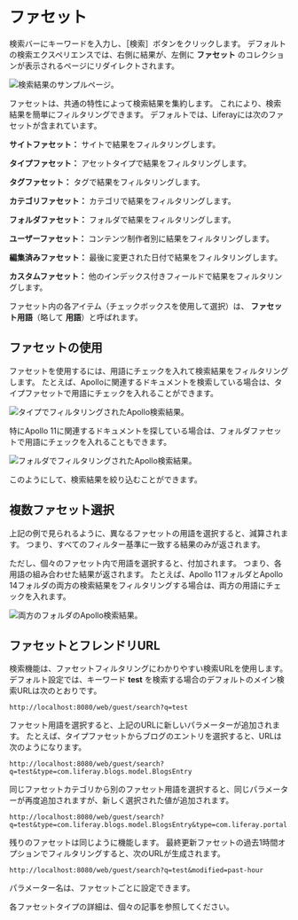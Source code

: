 # ファセット

検索バーにキーワードを入力し、［検索］ボタンをクリックします。 デフォルトの検索エクスペリエンスでは、右側に結果が、左側に **ファセット** のコレクションが表示されるページにリダイレクトされます。

![検索結果のサンプルページ。](facets/images/01.png)

ファセットは、共通の特性によって検索結果を集約します。 これにより、検索結果を簡単にフィルタリングできます。 デフォルトでは、Liferayには次のファセットが含まれています。

**サイトファセット：** サイトで結果をフィルタリングします。

**タイプファセット：** アセットタイプで結果をフィルタリングします。

**タグファセット：** タグで結果をフィルタリングします。

**カテゴリファセット：** カテゴリで結果をフィルタリングします。

**フォルダファセット：** フォルダで結果をフィルタリングします。

**ユーザーファセット：** コンテンツ制作者別に結果をフィルタリングします。

**編集済みファセット：** 最後に変更された日付で結果をフィルタリングします。

**カスタムファセット：** 他のインデックス付きフィールドで結果をフィルタリングします。

ファセット内の各アイテム（チェックボックスを使用して選択）は、 **ファセット用語**（略して **用語**）と呼ばれます。

<a name="using-facets" />

## ファセットの使用

ファセットを使用するには、用語にチェックを入れて検索結果をフィルタリングします。 たとえば、Apolloに関連するドキュメントを検索している場合は、タイプファセットで用語にチェックを入れることができます。

![タイプでフィルタリングされたApollo検索結果。](facets/images/02.png)

特にApollo 11に関連するドキュメントを探している場合は、フォルダファセットで用語にチェックを入れることもできます。

![フォルダでフィルタリングされたApollo検索結果。](facets/images/03.png)

このようにして、検索結果を絞り込むことができます。

<a name="multiple-facet-selection" />

## 複数ファセット選択

上記の例で見られるように、異なるファセットの用語を選択すると、減算されます。 つまり、すべてのフィルター基準に一致する結果のみが返されます。

ただし、個々のファセット内で用語を選択すると、付加されます。 つまり、各用語の組み合わせた結果が返されます。 たとえば、Apollo 11フォルダとApollo 14フォルダの両方の検索結果をフィルタリングする場合は、両方の用語にチェックを入れます。

![両方のフォルダのApollo検索結果。](facets/images/04.png)

<a name="facets-and-friendly-urls" />

## ファセットとフレンドリURL

検索機能は、ファセットフィルタリングにわかりやすい検索URLを使用します。 デフォルト設定では、キーワード **test** を検索する場合のデフォルトのメイン検索URLは次のとおりです。

    http://localhost:8080/web/guest/search?q=test

ファセット用語を選択すると、上記のURLに新しいパラメーターが追加されます。 たとえば、タイプファセットからブログのエントリを選択すると、URLは次のようになります。

    http://localhost:8080/web/guest/search?q=test&type=com.liferay.blogs.model.BlogsEntry

同じファセットカテゴリから別のファセット用語を選択すると、同じパラメーターが再度追加されますが、新しく選択された値が追加されます。

    http://localhost:8080/web/guest/search?q=test&type=com.liferay.blogs.model.BlogsEntry&type=com.liferay.portal.kernel.model.User

残りのファセットは同じように機能します。 最終更新ファセットの過去1時間オプションでフィルタリングすると、次のURLが生成されます。 

    http://localhost:8080/web/guest/search?q=test&modified=past-hour

パラメーター名は、ファセットごとに設定できます。

各ファセットタイプの詳細は、個々の記事を参照してください。
